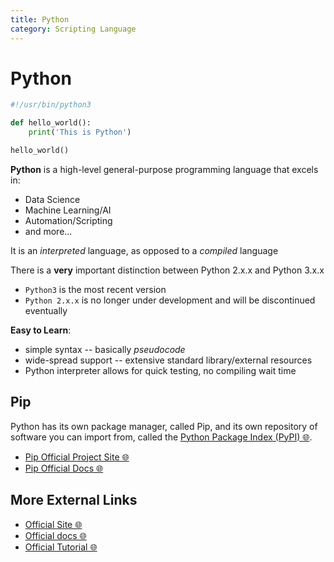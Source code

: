 ```yaml
---
title: Python
category: Scripting Language
---
```


# Python
```python
#!/usr/bin/python3

def hello_world():
    print('This is Python')

hello_world()
```
**Python** is a high-level general-purpose programming language that excels in:
* Data Science
* Machine Learning/AI
* Automation/Scripting
* and more...

It is an *interpreted* language, as opposed to a *compiled* language

There is a **very** important distinction between Python 2.x.x and Python 3.x.x
- `Python3` is the most recent version
- `Python 2.x.x` is no longer under development and will be discontinued 
eventually

**Easy to Learn**:
* simple syntax -- basically *pseudocode*
* wide-spread support -- extensive standard library/external resources
* Python interpreter allows for quick testing, no compiling wait time

## Pip
Python has its own package manager, called Pip, and its own repository of 
software you can import from, called the 
[Python Package Index (PyPI) 🌐](https://pypi.org/).
- [Pip Official Project Site 🌐](https://pypi.org/project/pip/)
- [Pip Official Docs 🌐](https://pip.pypa.io/en/stable/)

## More External Links
- [Official Site 🌐](https://www.python.org/)
- [Official docs 🌐](https://docs.python.org/3/)
- [Official Tutorial 🌐](https://docs.python.org/3/tutorial/index.html)
